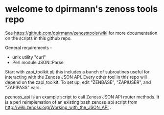 # welcome to dpirmann's zenoss tools repo

See https://github.com/dpirmann/zenosstools/wiki
for more documentation on the scripts in this github repo.

General requirements -
 * unix utility "curl"
 * Perl module JSON::Parse

Start with zapi_toolkit.pl; this includes a bunch of subroutines
useful for interacting with the Zenoss JSON API. Every other tool in
this repo will depend on the zapi_toolkit. To set up, edit "ZENBASE",
"ZAPIUSER", and "ZAPIPASS" vars.

pzenoss_api is an example script to call Zenoss JSON API router
methods.  It is a perl reimplemation of an existing bash zenoss_api
script from http://wiki.zenoss.org/Working_with_the_JSON_API .

